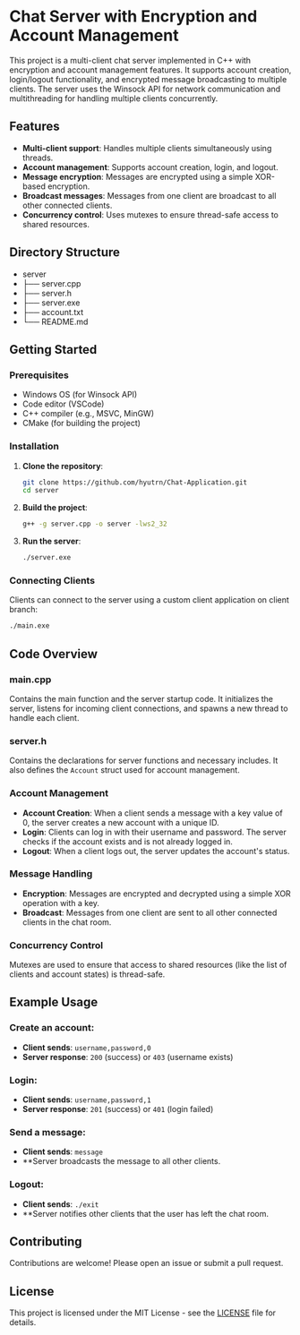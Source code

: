 # Chat Server with Encryption and Account Management

This project is a multi-client chat server implemented in C++ with encryption and account management features. It supports account creation, login/logout functionality, and encrypted message broadcasting to multiple clients. The server uses the Winsock API for network communication and multithreading for handling multiple clients concurrently.

## Features

- **Multi-client support**: Handles multiple clients simultaneously using threads.
- **Account management**: Supports account creation, login, and logout.
- **Message encryption**: Messages are encrypted using a simple XOR-based encryption.
- **Broadcast messages**: Messages from one client are broadcast to all other connected clients.
- **Concurrency control**: Uses mutexes to ensure thread-safe access to shared resources.

## Directory Structure
- server
- ├── server.cpp
- ├── server.h
- ├── server.exe
- ├── account.txt
- └── README.md

## Getting Started

### Prerequisites

- Windows OS (for Winsock API)
- Code editor (VSCode)
- C++ compiler (e.g., MSVC, MinGW)
- CMake (for building the project)

### Installation

1. **Clone the repository**:

    ```sh
    git clone https://github.com/hyutrn/Chat-Application.git
    cd server
    ```

2. **Build the project**:

    ```sh
    g++ -g server.cpp -o server -lws2_32
    ```

3. **Run the server**:

    ```sh
    ./server.exe
    ```

### Connecting Clients

Clients can connect to the server using a custom client application on client branch:

```sh
./main.exe
```
## Code Overview

### main.cpp
Contains the main function and the server startup code. It initializes the server, listens for incoming client connections, and spawns a new thread to handle each client.

### server.h
Contains the declarations for server functions and necessary includes. It also defines the `Account` struct used for account management.

### Account Management
- **Account Creation**: When a client sends a message with a key value of 0, the server creates a new account with a unique ID.
- **Login**: Clients can log in with their username and password. The server checks if the account exists and is not already logged in.
- **Logout**: When a client logs out, the server updates the account's status.

### Message Handling
- **Encryption**: Messages are encrypted and decrypted using a simple XOR operation with a key.
- **Broadcast**: Messages from one client are sent to all other connected clients in the chat room.

### Concurrency Control
Mutexes are used to ensure that access to shared resources (like the list of clients and account states) is thread-safe.

## Example Usage

### Create an account:
- **Client sends**: `username,password,0`
- **Server response**: `200` (success) or `403` (username exists)

### Login:
- **Client sends**: `username,password,1`
- **Server response**: `201` (success) or `401` (login failed)

### Send a message:
- **Client sends**: `message`
- **Server broadcasts the message to all other clients.

### Logout:
- **Client sends**: `./exit`
- **Server notifies other clients that the user has left the chat room.

## Contributing

Contributions are welcome! Please open an issue or submit a pull request.

## License

This project is licensed under the MIT License - see the [LICENSE](LICENSE) file for details.


